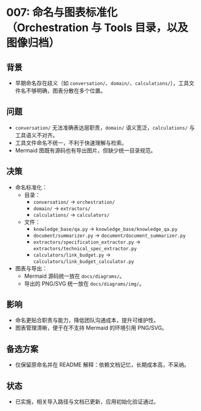# 007: 命名与图表标准化（Orchestration 与 Tools 目录，以及图像归档）

## 背景
- 早期命名存在歧义（如 `conversation/`、`domain/`、`calculations/`），工具文件名不够明确，图表分散在多个位置。

## 问题
- `conversation/` 无法准确表达层职责，`domain/` 语义宽泛，`calculations/` 与工具语义不对齐。
- 工具文件命名不统一，不利于快速理解与检索。
- Mermaid 图既有源码也有导出图片，但缺少统一目录规范。

## 决策
- 命名标准化：
  - 目录：
    - `conversation/` → `orchestration/`
    - `domain/` → `extractors/`
    - `calculations/` → `calculators/`
  - 文件：
    - `knowledge_base/qa.py` → `knowledge_base/knowledge_qa.py`
    - `document/summarizer.py` → `document/document_summarizer.py`
    - `extractors/specification_extractor.py` → `extractors/technical_spec_extractor.py`
    - `calculators/link_budget.py` → `calculators/link_budget_calculator.py`
- 图表与导出：
  - Mermaid 源码统一放在 `docs/diagrams/`。
  - 导出的 PNG/SVG 统一放在 `docs/diagrams/img/`。

## 影响
- 命名更贴合职责与能力，降低团队沟通成本，提升可维护性。
- 图表管理清晰，便于在不支持 Mermaid 的环境引用 PNG/SVG。

## 备选方案
- 仅保留原命名并在 README 解释：依赖文档记忆，长期成本高，不采纳。

## 状态
- 已实施，相关导入路径与文档已更新，应用初始化验证通过。
